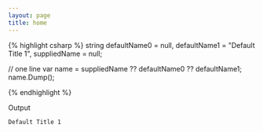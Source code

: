 ```yaml
---
layout: page
title: home
---
```


{% highlight csharp %}
string defaultName0 = null,
       defaultName1 = "Default Title 1",
       suppliedName = null;

// one line
var name =
  suppliedName ?? defaultName0 ?? defaultName1;
name.Dump();

{% endhighlight %}

Output

```
Default Title 1
```
